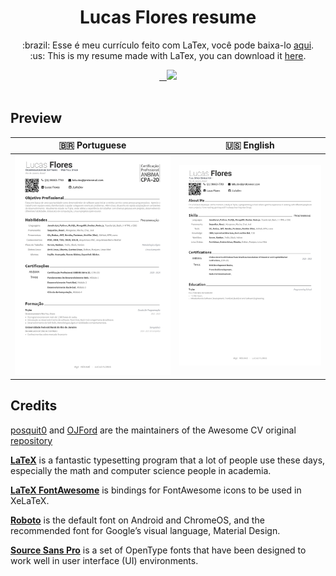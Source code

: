 <h1 align="center">
  Lucas Flores resume
</h1>

<p align="center">
  :brazil: Esse é meu currículo feito com LaTex, você pode baixa-lo <a href="https://github.com/LafaDev/Lafa-CV/raw/master/lafadev/resume.pdf">aqui</a>.
  <br>
  :us: This is my resume made with LaTex, you can download it <a href="https://github.com/LafaDev/Lafa-CV/raw/master/lafadev/resume-en.pdf">here</a>.
</p>

<div align="center">
  <a href="https://github.com/lafadev">
    <img alt="" src="https://img.shields.io/github/followers/lafadev?style=for-the-badge" />
  </a>
  <a href="https://github.com/LafaDev/Lafa-CV/raw/master/lafadev/resume.pdf">
    <img alt="" src="https://img.shields.io/badge/resume-pdf-green.svg?style=for-the-badge" />
  </a>
   <a href="https://www.linkedin.com/in/lafadev/">
    <img alt="" src="https://img.shields.io/badge/LinkedIn-0077B5?style=for-the-badge&logo=linkedin&logoColor=white" />
  </a>
   <a href="mailto:lafa.dev@protonmail.com">
      <img src="https://img.shields.io/badge/ProtonMail-8B89CC?style=for-the-badge&logo=protonmail&logoColor=white" />
   </a>
</div>

<br />

## Preview

| :brazil: Portuguese | :us: English  |
|:---:|:---:|
|[![Résumé](https://github.com/LafaDev/Lafa-CV/blob/master/resume-pt.png)](https://github.com/LafaDev/Lafa-CV/blob/master/lafadev/resume.pdf)|[![Résumé](https://github.com/LafaDev/Lafa-CV/blob/master/resume-en.png)](https://github.com/LafaDev/Lafa-CV/blob/master/lafadev/resume-en.pdf)|


## Credits

[posquit0](https://github.com/posquit0) and [OJFord](https://github.com/OJFord) are the maintainers of the Awesome CV original [repository](https://github.com/posquit0/Awesome-CV)

[**LaTeX**](https://www.latex-project.org) is a fantastic typesetting program that a lot of people use these days, especially the math and computer science people in academia.

[**LaTeX FontAwesome**](https://github.com/furl/latex-fontawesome) is bindings for FontAwesome icons to be used in XeLaTeX.

[**Roboto**](https://github.com/google/roboto) is the default font on Android and ChromeOS, and the recommended font for Google’s visual language, Material Design.

[**Source Sans Pro**](https://github.com/adobe-fonts/source-sans-pro) is a set of OpenType fonts that have been designed to work well in user interface (UI) environments.
